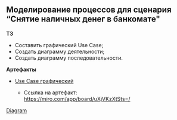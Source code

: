 ## Моделирование процессов для сценария “Снятие наличных денег в банкомате"

**ТЗ**

- Составить графический Use Case;
- Создать диаграмму деятельности;
- Создать диаграмму последовательности.

**Артефакты**

- [Use Case графический](https://github.com/arinask7/portfolio/tree/main/сash/use_case.pdf) 

   - Ссылка на артефакт:</br>https://miro.com/app/board/uXjVKzXtSts=/

[Diagram](https://uml.planttext.com/plantuml/png/dLNBRjD05DtFLupSPJ6BBbbKBQoHMB3inYfPHBXEr9Xzug0Mv4fLkw52gYh-O19iC6qUlt3dZpXtx76Ss7K2oYAnvpxEFUVCpT4WzCx3JsU-y4x3thcax_H46QKqrv7q1lADt-q4eUWZg7lQxNj1AEc65CtfaHOq8vM77Rz_snZ3Pw-zuACGUI6vloyGor_52_UGarz9kjKZ7I5hIfcEz9L40wM7-3aMNC5c8fuVaV2WXu0mfHJVjHJF3-NUkoxoC95vIKe2KOe4PKPCyAJoqcu9eZNMj4TeZjn0Zd6aDdjtWW-YfN0ZW7hnRmXRyeXwPCTxe3kwTmtpIPq_5CRxzIWqi76ky7kzla52loW1z5GUI4YOGUin6iGlJW9Q8kkn65_IH8zH8uN6W14PhYDBH9iEQq2jUeQMYYxtXc3EcWFCdwQi5Nyx1JShbDC25XVuJFHNDZU0Nfy4JdjPfsBQZZ_eME1tSEgbILgoowLHSyQpIyFVKiUW2JnQel8HRX37v6O5NuPcwvhutx7l3ECbTAtuxpUY9njO-B8g9vUeDDRgPiP8MEYXr9zX25nhVO5McNJe1tYxPisTP_q8b6F0cc74bHMtEcXYBWbWwL5fe4tp97mtU2OU4rJCQS7TXdna3gPiOoKBdifDubOaARlmJU2jTwM_mFaLqF_bgUtGripLi32gq937Up5baJEM6O9247ggessz2UMkIl9HwITbeYPSVV4mVTRDpzKiOhONgopANHVgXczSSGJ6-3_hBm00)




